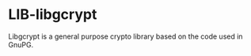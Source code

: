 LIB-libgcrypt
=============

Libgcrypt is a general purpose crypto library based on the code used in GnuPG.
